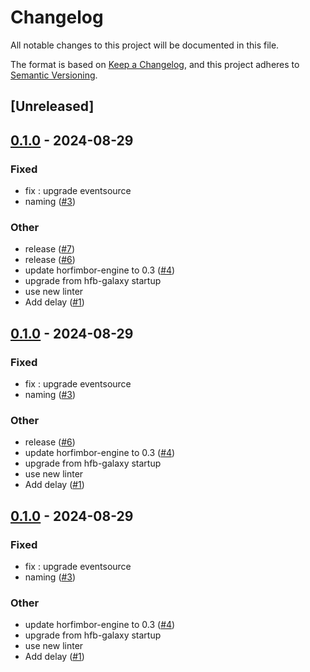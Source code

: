 # Changelog
All notable changes to this project will be documented in this file.

The format is based on [Keep a Changelog](https://keepachangelog.com/en/1.0.0/),
and this project adheres to [Semantic Versioning](https://semver.org/spec/v2.0.0.html).

## [Unreleased]

## [0.1.0](https://github.com/horfimbor/horfimbor-template/releases/tag/template-consumer-v0.1.0) - 2024-08-29

### Fixed
- fix : upgrade eventsource
- naming ([#3](https://github.com/horfimbor/horfimbor-template/pull/3))

### Other
- release ([#7](https://github.com/horfimbor/horfimbor-template/pull/7))
- release ([#6](https://github.com/horfimbor/horfimbor-template/pull/6))
- update horfimbor-engine to 0.3 ([#4](https://github.com/horfimbor/horfimbor-template/pull/4))
- upgrade from hfb-galaxy startup
- use new linter
- Add delay ([#1](https://github.com/horfimbor/horfimbor-template/pull/1))

## [0.1.0](https://github.com/horfimbor/horfimbor-template/releases/tag/template-consumer-v0.1.0) - 2024-08-29

### Fixed
- fix : upgrade eventsource
- naming ([#3](https://github.com/horfimbor/horfimbor-template/pull/3))

### Other
- release ([#6](https://github.com/horfimbor/horfimbor-template/pull/6))
- update horfimbor-engine to 0.3 ([#4](https://github.com/horfimbor/horfimbor-template/pull/4))
- upgrade from hfb-galaxy startup
- use new linter
- Add delay ([#1](https://github.com/horfimbor/horfimbor-template/pull/1))

## [0.1.0](https://github.com/horfimbor/horfimbor-template/releases/tag/template-consumer-v0.1.0) - 2024-08-29

### Fixed
- fix : upgrade eventsource
- naming ([#3](https://github.com/horfimbor/horfimbor-template/pull/3))

### Other
- update horfimbor-engine to 0.3 ([#4](https://github.com/horfimbor/horfimbor-template/pull/4))
- upgrade from hfb-galaxy startup
- use new linter
- Add delay ([#1](https://github.com/horfimbor/horfimbor-template/pull/1))
